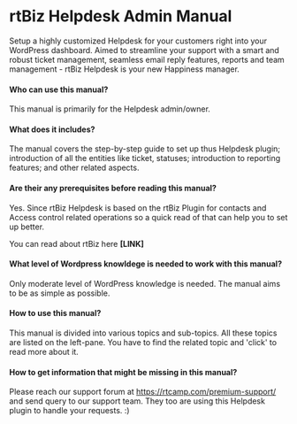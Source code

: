 ##
# rtBiz Helpdesk Admin Manual

Setup a highly customized Helpdesk for your customers right into your WordPress dashboard. Aimed to streamline your support with a smart and robust ticket management, seamless email reply features, reports and team management - rtBiz Helpdesk is your new Happiness manager.

#### Who can use this manual?
This manual is primarily for the Helpdesk admin/owner.

#### What does it includes?
The manual covers the step-by-step guide to set up thus Helpdesk plugin; introduction of all the entities like ticket, statuses; introduction to reporting features; and other related aspects.

#### Are their any prerequisites before reading this manual?
Yes. Since rtBiz Helpdesk is based on the rtBiz Plugin for contacts and Access control related operations so a quick read of that can help you to set up better.

You can read about rtBiz here **[LINK]**

#### What level of Wordpress knowldege is needed to work with this manual?
Only moderate level of WordPress knowledge is needed. The manual aims to be as simple as possible.

#### How to use this manual?
This manual is divided into various topics and sub-topics. All these topics are listed on the left-pane. You have to find the related topic and 'click' to read more about it.

#### How to get information that might be missing in this manual?
Please reach our support forum at https://rtcamp.com/premium-support/ and send query to our support team. They too are using this Helpdesk plugin to handle your requests. :)
